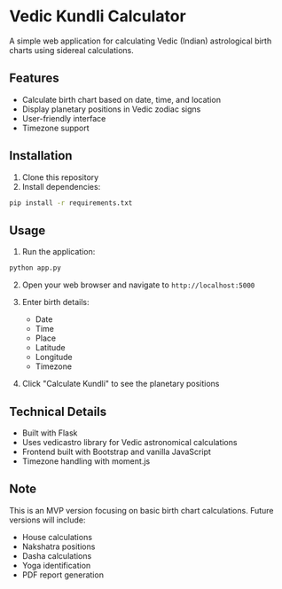 # Vedic Kundli Calculator

A simple web application for calculating Vedic (Indian) astrological birth charts using sidereal calculations.

## Features

- Calculate birth chart based on date, time, and location
- Display planetary positions in Vedic zodiac signs
- User-friendly interface
- Timezone support

## Installation

1. Clone this repository
2. Install dependencies:
```bash
pip install -r requirements.txt
```

## Usage

1. Run the application:
```bash
python app.py
```

2. Open your web browser and navigate to `http://localhost:5000`

3. Enter birth details:
   - Date
   - Time
   - Place
   - Latitude
   - Longitude
   - Timezone

4. Click "Calculate Kundli" to see the planetary positions

## Technical Details

- Built with Flask
- Uses vedicastro library for Vedic astronomical calculations
- Frontend built with Bootstrap and vanilla JavaScript
- Timezone handling with moment.js

## Note

This is an MVP version focusing on basic birth chart calculations. Future versions will include:
- House calculations
- Nakshatra positions
- Dasha calculations
- Yoga identification
- PDF report generation
